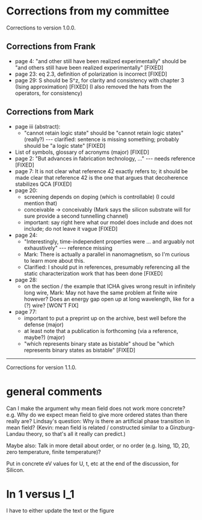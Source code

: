 # Corrections from my committee

Corrections to version 1.0.0.

## Corrections from Frank

* page 4: "and other still have been realized experimentally"
          should be
          "and others still have been realized experimentally"
          [FIXED]
* page 23: eq 2.3, definition of polarization is incorrect
           [FIXED]
* page 29: S should be S^z, for clarity and consistency with chapter 3 (Ising
           approximation)
           [FIXED] (I also removed the hats from the operators, for consistency)


## Corrections from Mark

* page iii (abstract):
    * "cannot retain logic state"
      should be
      "cannot retain logic states" 
      (really?)
      --- clarified: sentence is missing something; probably should be "a logic
      state"
      [FIXED]
* List of symbols, glossary of acronyms (major) [FIXED]
* page 2: "But advances in fabrication technology, ..." --- needs reference
          [FIXED]
* page 7: It is not clear what reference 42 exactly refers to; it should be made
  clear that reference 42 is the one that argues that decoherence stabilizes QCA
  [FIXED]
* page 20: 
    * screening depends on doping (which is controllable) (I could mention that)
    * conceivable -> conceivably (Mark says the silicon substrate will for sure
      provide a second tunnelling channel)
    * important: say right here what our model does include and does not
      include; do not leave it vague
    [FIXED]
* page 24:
    * "Interestingly, time-independent properties were ... and arguably not
      exhaustively" --- reference missing
    * Mark: There is actually a parallel in nanomagnetism, so I'm curious to
      learn more about this.
    * Clarified: I should put in references, presumably referencing all the
      static characterization work that has been done
      [FIXED]
* page 28:
    * on the section / the example that ICHA gives wrong result in infinitely
      long wire, Mark: May not have the same problem at finite wire however?
      Does an energy gap open up at long wavelength, like for a (?) wire?
      [WON'T FIX]
* page 77:
    * important to put a preprint up on the archive, best well before the
      defense (major)
    * at least note that a publication is forthcoming (via a reference, maybe?)
      (major)
    * "which represents binary state as bistable"
      shoud be
      "which represents binary states as bistable"
    [FIXED]




---


Corrections for version 1.1.0.


# general comments

Can I make the argument why mean field does not work more concrete?
e.g. Why do we expect mean field to give more ordered states than there really
are?
Lindsay's question: Why is there an artificial phase transition in mean field?
(Kevin: mean field is related / constructed similar to a Ginzburg-Landau theory,
so that's all it really can predict.)


Maybe also: Talk in more detail about order, or no order (e.g. Ising, 1D, 2D,
zero temperature, finite temperature)?


Put in concrete eV values for U, t, etc at the end of the discussion, for
Silicon.

# In 1 versus I_1

I have to either update the text or the figure
